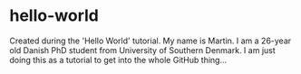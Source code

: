 # hello-world
Created during the 'Hello World' tutorial.
My name is Martin. I am a 26-year old Danish PhD student from University of Southern Denmark.
I am just doing this as a tutorial to get into the whole GitHub thing...

